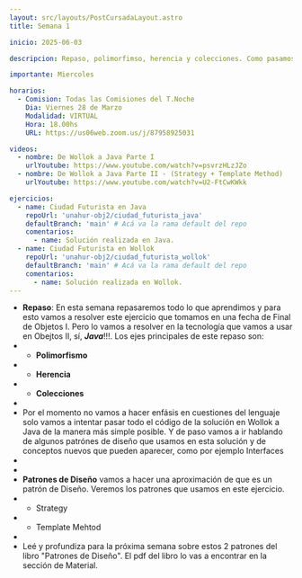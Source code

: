 ```yaml
---
layout: src/layouts/PostCursadaLayout.astro
title: Semana 1

inicio: 2025-06-03

descripcion: Repaso, polimorfimso, herencia y colecciones. Como pasamos de Wollok a Java.

importante: Miercoles

horarios:
  - Comision: Todas las Comisiones del T.Noche
    Dia: Viernes 28 de Marzo
    Modalidad: VIRTUAL
    Hora: 18.00hs
    URL: https://us06web.zoom.us/j/87958925031

videos:
  - nombre: De Wollok a Java Parte I
    urlYoutube: https://www.youtube.com/watch?v=psvrzHLzJZo
  - nombre: De Wollok a Java Parte II - (Strategy + Template Method)
    urlYoutube: https://www.youtube.com/watch?v=U2-FtCwKWkk

ejercicios:
  - name: Ciudad Futurista en Java
    repoUrl: 'unahur-obj2/ciudad_futurista_java'
    defaultBranch: 'main' # Acá va la rama default del repo
    comentarios:
      - name: Solución realizada en Java.
  - name: Ciudad Futurista en Wollok
    repoUrl: 'unahur-obj2/ciudad_futurista_wollok'
    defaultBranch: 'main' # Acá va la rama default del repo
    comentarios:
      - name: Solución realizada en Wollok.
---
```


- **Repaso**: En esta semana repasaremos todo lo que aprendimos y para esto vamos a resolver este ejercicio que tomamos en una fecha de Final de Objetos I. Pero lo vamos a resolver en la tecnología que vamos a usar en Obejtos II, sí, **_Java_**!!!. Los ejes principales de este repaso son:
- - **Polimorfismo**
- - **Herencia**
- - **Colecciones**
-
- Por el momento no vamos a hacer enfásis en cuestiones del lenguaje solo vamos a intentar pasar todo el código de la solución en Wollok a Java de la manera más simple posible. Y de paso vamos a ir hablando de algunos patrónes de diseño que usamos en esta solución y de conceptos nuevos que pueden aparecer, como por ejemplo Interfaces
-
-
- **Patrones de Diseño** vamos a hacer una aproximación de que es un patrón de Diseño. Veremos los patrones que usamos en este ejercicio.
- - Strategy
- - Template Mehtod
-
- Leé y profundiza para la próxima semana sobre estos 2 patrones del libro "Patrones de Diseño". El pdf del libro lo vas a encontrar en la sección de Material.
